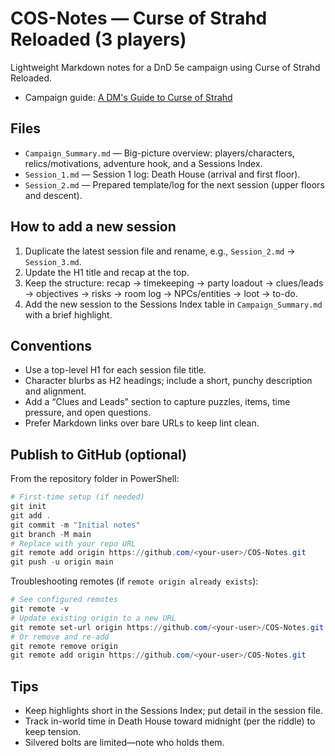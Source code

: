 # COS-Notes — Curse of Strahd Reloaded (3 players)

Lightweight Markdown notes for a DnD 5e campaign using Curse of Strahd Reloaded.

- Campaign guide: [A DM's Guide to Curse of Strahd](https://www.strahdreloaded.com/Introduction/A+DM's+Guide+to+Curse+of+Strahd)

## Files

- `Campaign_Summary.md` — Big-picture overview: players/characters, relics/motivations, adventure hook, and a Sessions Index.
- `Session_1.md` — Session 1 log: Death House (arrival and first floor).
- `Session_2.md` — Prepared template/log for the next session (upper floors and descent).

## How to add a new session

1) Duplicate the latest session file and rename, e.g., `Session_2.md` → `Session_3.md`.
2) Update the H1 title and recap at the top.
3) Keep the structure: recap → timekeeping → party loadout → clues/leads → objectives → risks → room log → NPCs/entities → loot → to-do.
4) Add the new session to the Sessions Index table in `Campaign_Summary.md` with a brief highlight.

## Conventions

- Use a top-level H1 for each session file title.
- Character blurbs as H2 headings; include a short, punchy description and alignment.
- Add a “Clues and Leads” section to capture puzzles, items, time pressure, and open questions.
- Prefer Markdown links over bare URLs to keep lint clean.

## Publish to GitHub (optional)

From the repository folder in PowerShell:

```powershell
# First-time setup (if needed)
git init
git add .
git commit -m "Initial notes"
git branch -M main
# Replace with your repo URL
git remote add origin https://github.com/<your-user>/COS-Notes.git
git push -u origin main
```

Troubleshooting remotes (if `remote origin already exists`):

```powershell
# See configured remotes
git remote -v
# Update existing origin to a new URL
git remote set-url origin https://github.com/<your-user>/COS-Notes.git
# Or remove and re-add
git remote remove origin
git remote add origin https://github.com/<your-user>/COS-Notes.git
```

## Tips

- Keep highlights short in the Sessions Index; put detail in the session file.
- Track in-world time in Death House toward midnight (per the riddle) to keep tension.
- Silvered bolts are limited—note who holds them.
